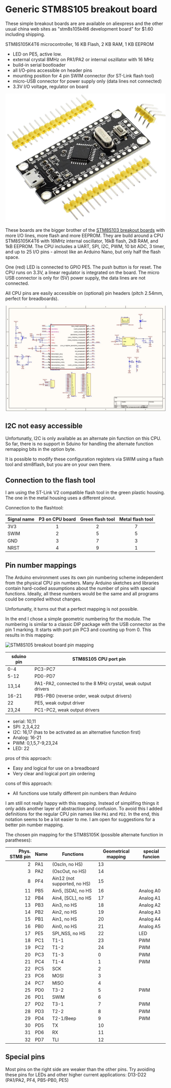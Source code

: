 # Generic STM8S105 breakout board

These simple breakout boards are are available on aliexpress and the other
usual china web sites as "stm8s105k4t6 development board" for $1.60
including shipping.

STM8S105K4T6 microcontroller, 16 KB Flash, 2 KB RAM, 1 KB EEPROM 

  - LED on PE5, active low.
  - external crystal 8MHz on PA1/PA2 or internal oszillator with 16 MHz
  - build-in serial bootloader
  - all I/O-pins accessible on header pins
  - mounting position for 4 pin SWIM connector (for ST-Link flash tool)
  - micro-USB connector for power supply only (data lines not connected)
  - 3.3V I/O voltage, regulator on board


![Picture of the STM8S105K board](stm8sblack.jpg)

These boards are the bigger brother of the [STM8S103 breakout
boards](stm8blue.md) with more I/O lines, more flash and more EEPROM. They
are build around a CPU STM8S105K4T6 with 16MHz internal oscillator, 16kB
flash, 2kB RAM, and 1kB EEPROM. The CPU includes a UART, SPI, I2C, PWM, 10
bit ADC, 3 timer, and up to 25 I/O pins - almost like an Arduino Nano, but
only half the flash space.

One (red) LED is connected to GPIO PE5. The push button is for reset. The
CPU runs on 3.3V, a linear regulator is integrated on the board. The micro
USB connector is only for (5V) power supply, the data lines are not
connected.

All CPU pins are easily accessible on (optional) pin headers (pitch 2.54mm,
perfect for breadboards).


![Schematic of the STMS105 board](stm8sblack-schematic.jpg)


## I2C not easy accessible

Unfortunatly, I2C is only available as an alternate pin function on this
CPU. So far, there is no support in Sduino for handling the alternate
function remapping bits in the option byte.

It is possible to modify these configuration registers via SWIM using a
flash tool and stm8flash, but you are on your own there.



## Connection to the flash tool

I am using the ST-Link V2 compatible flash tool in the green plastic
housing. The one in the metal housing uses a different pinout.

Connection to the flashtool:

Signal name	|P3 on CPU board	|Green flash tool|Metal flash tool
------ 		|:-----:		|:-----: 	|:-----:
3V3    		|1      		|2      	| 7
SWIM   		|2      		|5      	| 5
GND    		|3      		|7      	| 3
NRST   		|4      		|9      	| 1



## Pin number mappings

The Arduino environment uses its own pin numbering scheme independent from
the physical CPU pin numbers. Many Arduino sketches and libraries contain
hard-coded assumptions about the number of pins with special functions.
Ideally, all these numbers would be the same and all programs could be
compiled without changes.

Unfortunatly, it turns out that a perfect mapping is not possible.

In the end I chose a simple geometric numbering for the module. The
numbering is similar to a classic DIP package with the USB connector as the
pin 1 marking. It starts with port pin PC3 and counting up from 0. This
results in this mapping:

![STM8S105 breakout board pin mapping](stm8s_black_pinout.png)



sduino pin	| STM8S105 CPU port pin
----------	| ---------------------
 0-4		| PC3-PC7
 5-12		| PD0-PD7
13,14		| PA1-PA2, connected to the 8 MHz crystal, weak output drivers
16-21		| PB5-PB0 (reverse order, weak output drivers)
 22		| PE5, weak output driver
 23,24		| PC1-PC2, weak output drivers

- serial: 10,11
- SPI: 2,3,4,22
- I2C: 16,17 (has to be activated as an alternative function first)
- Analog: 16-21
- PWM: 0,1,5,7-9,23,24
- LED: 22

pros of this approach:

- Easy and logical for use on a breadboard
- Very clear and logical port pin ordering

cons of this approach:

- All functions use totally different pin numbers than Arduino

I am still not really happy with this mapping. Instead of simplifing things
it only adds another layer of abstraction and confusion. To avoid this I
added definitions for the regular CPU pin names like `PA1` and `PD2`. In the
end, this notation seems to be a lot easier to me. I am open for suggestions
for a better pin number mapping.


The chosen pin mapping for the STM8S105K (possible alternate function in
paratheses):

|Phys. STM8 pin|Name	|Functions	|Geometrical mapping|special funcion
|---:	|---	|---			| ---	|---
|2	|PA1	|(OscIn, no HS)		|13	|
|3	|PA2	|(OscOut, no HS)	|14	|
|8	|PF4	|Ain12 (not supported, no HS)|15	|
|11	|PB5	|Ain5, [SDA], no HS	|16	|Analog A0
|12	|PB4	|Ain4, [SCL], no HS	|17	|Analog A1
|13	|PB3	|Ain3, no HS		|18	|Analog A2
|14	|PB2	|Ain2, no HS		|19	|Analog A3
|15	|PB1	|Ain1, no HS		|20	|Analog A4
|16	|PB0	|Ain0, no HS		|21	|Analog A5
|17	|PE5	|SPI_NSS, no HS		|22	|LED
|18	|PC1	|T1-1			|23	|PWM
|19	|PC2	|T1-2			|24	|PWM
|20	|PC3	|T1-3			|0	|PWM
|21	|PC4	|T1-4			|1	|PWM
|22	|PC5	|SCK			|2	|
|23	|PC6	|MOSI			|3	|
|24	|PC7	|MISO			|4	|
|25	|PD0	|T3-2			|5	|PWM
|26	|PD1	|SWIM			|6	|
|27	|PD2	|T3-1			|7	|PWM
|28	|PD3	|T2-2			|8	|PWM
|29	|PD4	|T2-1/Beep		|9	|PWM
|30	|PD5	|TX			|10	|
|31	|PD6	|RX			|11	|
|32	|PD7	|TLI			|12	|



## Special pins

Most pins on the right side are weaker than the other pins. Try avoiding
these pins for LEDs and other higher current applications: D13-D22 (PA1/PA2,
PF4, PB5-PB0, PE5)
